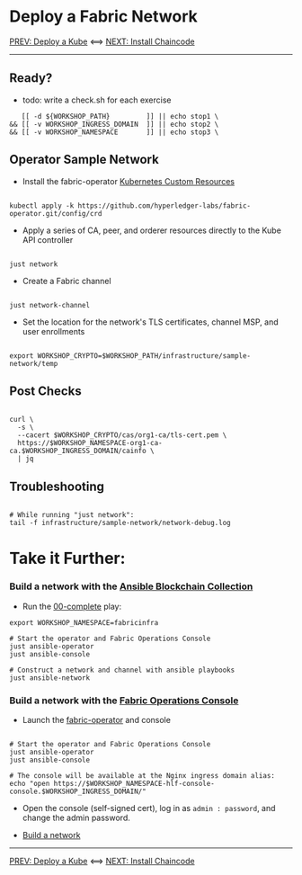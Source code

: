 # Deploy a Fabric Network

[PREV: Deploy a Kube](10-kube.md) <==> [NEXT: Install Chaincode](30-chaincode.md)

---

## Ready?

- todo: write a check.sh for each exercise
```shell
   [[ -d ${WORKSHOP_PATH}         ]] || echo stop1 \
&& [[ -v WORKSHOP_INGRESS_DOMAIN  ]] || echo stop2 \
&& [[ -v WORKSHOP_NAMESPACE       ]] || echo stop3 \

```

## Operator Sample Network

- Install the fabric-operator [Kubernetes Custom Resources](https://kubernetes.io/docs/concepts/extend-kubernetes/api-extension/custom-resources/)
```shell

kubectl apply -k https://github.com/hyperledger-labs/fabric-operator.git/config/crd

```

- Apply a series of CA, peer, and orderer resources directly to the Kube API controller
```shell

just network

```

- Create a Fabric channel
```shell

just network-channel

```

- Set the location for the network's TLS certificates, channel MSP, and user enrollments
```shell

export WORKSHOP_CRYPTO=$WORKSHOP_PATH/infrastructure/sample-network/temp

```


## Post Checks

```shell

curl \
  -s \
  --cacert $WORKSHOP_CRYPTO/cas/org1-ca/tls-cert.pem \
  https://$WORKSHOP_NAMESPACE-org1-ca-ca.$WORKSHOP_INGRESS_DOMAIN/cainfo \
  | jq

```

## Troubleshooting

```shell

# While running "just network":
tail -f infrastructure/sample-network/network-debug.log

```


# Take it Further:  

### Build a network with the [Ansible Blockchain Collection](https://github.com/IBM-Blockchain/ansible-collection)

- Run the [00-complete](../../infrastructure/fabric_network_playbooks/00-complete.yml) play:
```shell
export WORKSHOP_NAMESPACE=fabricinfra

# Start the operator and Fabric Operations Console
just ansible-operator
just ansible-console

# Construct a network and channel with ansible playbooks
just ansible-network

```


### Build a network with the [Fabric Operations Console](https://github.com/hyperledger-labs/fabric-operations-console)  

- Launch the [fabric-operator](https://github.com/hyperledger-labs/fabric-operator) and console
```shell

# Start the operator and Fabric Operations Console
just ansible-operator
just ansible-console

# The console will be available at the Nginx ingress domain alias:
echo "open https://$WORKSHOP_NAMESPACE-hlf-console-console.$WORKSHOP_INGRESS_DOMAIN/"

```

- Open the console (self-signed cert), log in as `admin : password`, and change the admin password.  

- [Build a network](https://cloud.ibm.com/docs/blockchain?topic=blockchain-ibp-console-build-network)


---

[PREV: Deploy a Kube](10-kube.md) <==> [NEXT: Install Chaincode](30-chaincode.md)
